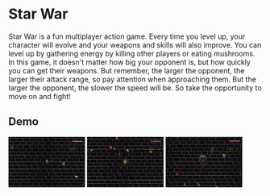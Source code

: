 # Star War 
Star War is a fun multiplayer action game. Every time you level up, your character will evolve and your weapons and skills will also improve. You can level up by gathering energy by killing other players or eating mushrooms. In this game, it doesn't matter how big your opponent is, but how quickly you can get their weapons. But remember, the larger the opponent, the larger their attack range, so pay attention when approaching them. But the larger the opponent, the slower the speed will be. So take the opportunity to move on and fight!
## Demo
<img src="images/level1.png" height="100">
<img src="images/level2.png" height="100">
<img src="images/level3.png" height="100">


